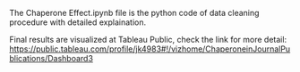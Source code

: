 
The Chaperone Effect.ipynb file is the python code of data cleaning procedure with detailed explaination.

Final results are visualized at Tableau Public, check the link for more detail: https://public.tableau.com/profile/jk4983#!/vizhome/ChaperoneinJournalPublications/Dashboard3
